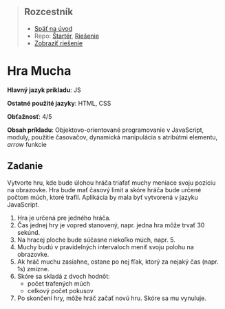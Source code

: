 <div class="hidden">

> ## Rozcestník
> - [Späť na úvod](../../README.md)
> - Repo: [Štartér](/../../tree/main/js/fly-game), [Riešenie](/../../tree/solution/js/fly-game)
> - [Zobraziť riešenie](riesenie.md)

</div>

# Hra Mucha
<div class="info"> 

**Hlavný jazyk príkladu**: JS

**Ostatné použité jazyky**: HTML, CSS

**Obťažnosť**: 4/5

**Obsah príkladu**: Objektovo-orientované programovanie v JavaScript, moduly, použitie časovačov, dynamická manipulácia s atribútmi elementu, *arrow* funkcie 
</div>

## Zadanie

Vytvorte hru, kde bude úlohou hráča triafať muchy meniace svoju pozíciu na obrazovke. Hra bude mať časový limit a skóre hráča bude určené počtom múch, ktoré trafil. Aplikácia by mala byť vytvorená v jazyku JavaScript.

1. Hra je určená pre jedného hráča. 
1. Čas jednej hry je vopred stanovený, napr. jedna hra môže trvať 30 sekúnd.
1. Na hracej ploche bude súčasne niekoľko múch, napr. 5.
1. Muchy budú v pravidelných intervaloch meniť svoju polohu na obrazovke.
1. Ak hráč muchu zasiahne, ostane po nej fľak, ktorý za nejaký čas (napr. 1s) zmizne. 
1. Skóre sa skladá z dvoch hodnôt:
    - počet trafených múch
    - celkový počet pokusov
1. Po skončení hry, môže hráč začať novú hru. Skóre sa mu vynuluje.    